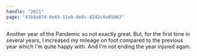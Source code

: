 ```yaml
---
handle: "2021"
page: "43b9a874-0e65-11eb-8e0c-0242c0a85002"
---
```


Another year of the Pandemic so not exactly great. But, for the first time in several years, I increased my mileage on foot compared to the previous year which I'm quite happy with. And I'm not ending the year injured again.
